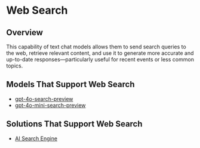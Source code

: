 # Web Search

## Overview

This capability of text chat models allows them to send search queries to the web, retrieve relevant content, and use it to generate more accurate and up-to-date responses—particularly useful for recent events or less common topics.

## Models That Support Web Search

* [gpt-4o-search-preview](../api-references/text-models-llm/openai/gpt-4o-search-preview.md)
* [gpt-4o-mini-search-preview](../api-references/text-models-llm/openai/gpt-4o-mini-search-preview.md)

## Solutions That Support Web Search

* [AI Search Engine](../solutions/ai-search-engine/)
